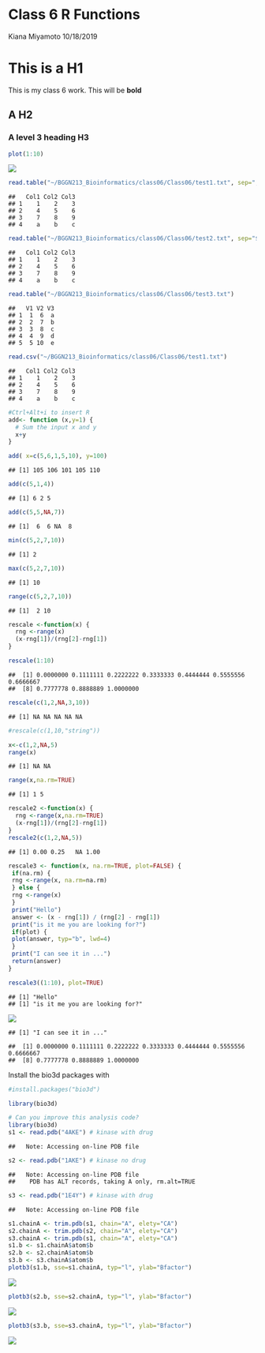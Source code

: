 Class 6 R Functions
================
Kiana Miyamoto
10/18/2019

# This is a H1

This is my class 6 work. This will be **bold**

## A H2

### A level 3 heading H3

``` r
plot(1:10)
```

![](class06_files/figure-gfm/unnamed-chunk-1-1.png)<!-- -->

``` r
read.table("~/BGGN213_Bioinformatics/class06/Class06/test1.txt", sep=",", header=TRUE)
```

    ##   Col1 Col2 Col3
    ## 1    1    2    3
    ## 2    4    5    6
    ## 3    7    8    9
    ## 4    a    b    c

``` r
read.table("~/BGGN213_Bioinformatics/class06/Class06/test2.txt", sep="$", header=TRUE)
```

    ##   Col1 Col2 Col3
    ## 1    1    2    3
    ## 2    4    5    6
    ## 3    7    8    9
    ## 4    a    b    c

``` r
read.table("~/BGGN213_Bioinformatics/class06/Class06/test3.txt")
```

    ##   V1 V2 V3
    ## 1  1  6  a
    ## 2  2  7  b
    ## 3  3  8  c
    ## 4  4  9  d
    ## 5  5 10  e

``` r
read.csv("~/BGGN213_Bioinformatics/class06/Class06/test1.txt")
```

    ##   Col1 Col2 Col3
    ## 1    1    2    3
    ## 2    4    5    6
    ## 3    7    8    9
    ## 4    a    b    c

``` r
#Ctrl+Alt+i to insert R
add<- function (x,y=1) {
  # Sum the input x and y
  x+y
}
```

``` r
add( x=c(5,6,1,5,10), y=100)
```

    ## [1] 105 106 101 105 110

``` r
add(c(5,1,4))
```

    ## [1] 6 2 5

``` r
add(c(5,5,NA,7))
```

    ## [1]  6  6 NA  8

``` r
min(c(5,2,7,10))
```

    ## [1] 2

``` r
max(c(5,2,7,10))
```

    ## [1] 10

``` r
range(c(5,2,7,10))
```

    ## [1]  2 10

``` r
rescale <-function(x) {
  rng <-range(x)
  (x-rng[1])/(rng[2]-rng[1])
}
```

``` r
rescale(1:10)
```

    ##  [1] 0.0000000 0.1111111 0.2222222 0.3333333 0.4444444 0.5555556 0.6666667
    ##  [8] 0.7777778 0.8888889 1.0000000

``` r
rescale(c(1,2,NA,3,10))
```

    ## [1] NA NA NA NA NA

``` r
#rescale(c(1,10,"string"))
```

``` r
x<-c(1,2,NA,5)
range(x)
```

    ## [1] NA NA

``` r
range(x,na.rm=TRUE)
```

    ## [1] 1 5

``` r
rescale2 <-function(x) {
  rng <-range(x,na.rm=TRUE)
  (x-rng[1])/(rng[2]-rng[1])
}
rescale2(c(1,2,NA,5))
```

    ## [1] 0.00 0.25   NA 1.00

``` r
rescale3 <- function(x, na.rm=TRUE, plot=FALSE) {
 if(na.rm) {
 rng <-range(x, na.rm=na.rm)
 } else {
 rng <-range(x)
 }
 print("Hello")
 answer <- (x - rng[1]) / (rng[2] - rng[1])
 print("is it me you are looking for?")
 if(plot) {
 plot(answer, typ="b", lwd=4)
 }
 print("I can see it in ...")
 return(answer)
}
```

``` r
rescale3((1:10), plot=TRUE)
```

    ## [1] "Hello"
    ## [1] "is it me you are looking for?"

![](class06_files/figure-gfm/unnamed-chunk-14-1.png)<!-- -->

    ## [1] "I can see it in ..."

    ##  [1] 0.0000000 0.1111111 0.2222222 0.3333333 0.4444444 0.5555556 0.6666667
    ##  [8] 0.7777778 0.8888889 1.0000000

Install the bio3d packages with

``` r
#install.packages("bio3d")
```

``` r
library(bio3d)
```

``` r
# Can you improve this analysis code?
library(bio3d)
s1 <- read.pdb("4AKE") # kinase with drug
```

    ##   Note: Accessing on-line PDB file

``` r
s2 <- read.pdb("1AKE") # kinase no drug
```

    ##   Note: Accessing on-line PDB file
    ##    PDB has ALT records, taking A only, rm.alt=TRUE

``` r
s3 <- read.pdb("1E4Y") # kinase with drug
```

    ##   Note: Accessing on-line PDB file

``` r
s1.chainA <- trim.pdb(s1, chain="A", elety="CA")
s2.chainA <- trim.pdb(s2, chain="A", elety="CA")
s3.chainA <- trim.pdb(s1, chain="A", elety="CA")
s1.b <- s1.chainA$atom$b
s2.b <- s2.chainA$atom$b
s3.b <- s3.chainA$atom$b
plotb3(s1.b, sse=s1.chainA, typ="l", ylab="Bfactor")
```

![](class06_files/figure-gfm/unnamed-chunk-17-1.png)<!-- -->

``` r
plotb3(s2.b, sse=s2.chainA, typ="l", ylab="Bfactor")
```

![](class06_files/figure-gfm/unnamed-chunk-17-2.png)<!-- -->

``` r
plotb3(s3.b, sse=s3.chainA, typ="l", ylab="Bfactor")
```

![](class06_files/figure-gfm/unnamed-chunk-17-3.png)<!-- -->
